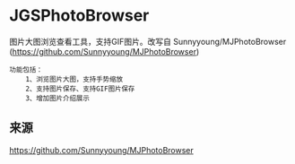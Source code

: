 # JGSPhotoBrowser

图片大图浏览查看工具，支持GIF图片。改写自 Sunnyyoung/MJPhotoBrowser (https://github.com/Sunnyyoung/MJPhotoBrowser)

    功能包括：
        1、浏览图片大图，支持手势缩放
        2、支持图片保存、支持GIF图片保存
        3、增加图片介绍展示

## 来源

https://github.com/Sunnyyoung/MJPhotoBrowser
